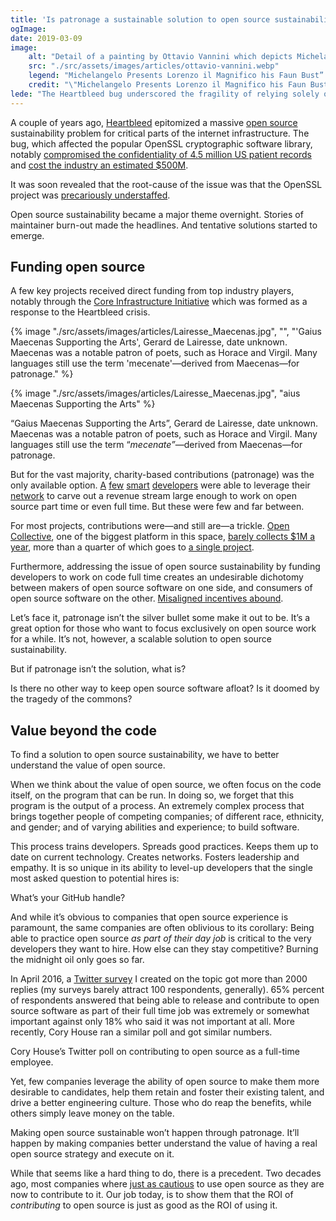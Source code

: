 ```yaml
---
title: 'Is patronage a sustainable solution to open source sustainability?'
ogImage:
date: 2019-03-09
image:
    alt: "Detail of a painting by Ottavio Vannini which depicts Michelangelo presening a faun bust to the renaissance patron Lorenzo il Magnifico."
    src: "./src/assets/images/articles/ottavio-vannini.webp"
    legend: "Michelangelo Presents Lorenzo il Magnifico his Faun Bust” (detail) by Ottavio Vannini, 1635. Lorenzo de' Medici was a powerful magnate, politician, and patron of the Italian Renaissance, especially known for supporting the work of Botticelli and Michelangelo."
    credit: "\"Michelangelo Presents Lorenzo il Magnifico his Faun Bust\" (detail) by Ottavio Vannini, 1635"
lede: "The Heartbleed bug underscored the fragility of relying solely on patronage for open source sustainability. The real breakthrough will come from businesses understanding how _they_ can benefit from contributing to open source and aligning their efforts accordingly."
---
```


A couple of years ago, [Heartbleed](http://heartbleed.com/) epitomized a massive [open source](https://hackernoon.com/tagged/open-source) sustainability problem for critical parts of the internet infrastructure. The bug, which affected the popular OpenSSL cryptographic software library, notably [compromised the confidentiality of 4.5 million US patient records](http://time.com/3148773/report-devastating-heartbleed-flaw-was-used-in-hospital-hack/) and [cost the industry an estimated $500M](http://www.eweek.com/security/heartbleed-ssl-flaw-s-true-cost-will-take-time-to-tally).

It was soon revealed that the root-cause of the issue was that the OpenSSL project was [precariously understaffed](http://blog.ssh.com/free-can-make-you-bleed).

Open source sustainability became a major theme overnight. Stories of maintainer burn-out made the headlines. And tentative solutions started to emerge.

## Funding open source

A few key projects received direct funding from top industry players, notably through the [Core Infrastructure Initiative](https://www.coreinfrastructure.org/) which was formed as a response to the Heartbleed crisis.

{% image "./src/assets/images/articles/Lairesse_Maecenas.jpg", "", "'Gaius Maecenas Supporting the Arts', Gerard de Lairesse, date unknown. Maecenas was a notable patron of poets, such as Horace and Virgil. Many languages still use the term 'mecenate'—derived from Maecenas—for patronage." %}

{% image "./src/assets/images/articles/Lairesse_Maecenas.jpg", "aius Maecenas Supporting the Arts" %}

“Gaius Maecenas Supporting the Arts”, Gerard de Lairesse, date unknown. Maecenas was a notable patron of poets, such as Horace and Virgil. Many languages still use the term “_mecenate”_—derived from Maecenas—for patronage.

But for the vast majority, charity-based contributions (patronage) was the only available option. [A](https://www.henryzoo.com/blog/2018/03/02/in-pursuit-of-open-source-part-1.html) [few](https://hueniverse.com/giving-thanks-on-making-my-open-source-work-sustainable-aa4fa48ae4d2) [smart](https://marijnhaverbeke.nl/fund/) [developers](https://medium.freecodecamp.org/between-the-wires-an-interview-with-vue-js-creator-evan-you-e383cbf57cc4) were able to leverage their [network](https://hackernoon.com/tagged/network) to carve out a revenue stream large enough to work on open source part time or even full time. But these were few and far between.

For most projects, contributions were—and still are—a trickle. [Open Collective](https://opencollective.com/), one of the biggest platform in this space, [barely collects $1M a year](https://medium.com/open-collective/december-2017-investors-update-474ea0e35f4d), more than a quarter of which goes to [a single project](https://opencollective.com/webpack).

Furthermore, addressing the issue of open source sustainability by funding developers to work on code full time creates an undesirable dichotomy between makers of open source software on one side, and consumers of open source software on the other. [Misaligned incentives abound](http://david.heinemeierhansson.com/2013/the-perils-of-mixing-open-source-and-money.html).

Let’s face it, patronage isn’t the silver bullet some make it out to be. It’s a great option for those who want to focus exclusively on open source work for a while. It’s not, however, a scalable solution to open source sustainability.

But if patronage isn’t the solution, what is?

Is there no other way to keep open source software afloat? Is it doomed by the tragedy of the commons?

## Value beyond the code

To find a solution to open source sustainability, we have to better understand the value of open source.

When we think about the value of open source, we often focus on the code itself, on the program that can be run. In doing so, we forget that this program is the output of a process. An extremely complex process that brings together people of competing companies; of different race, ethnicity, and gender; and of varying abilities and experience; to build software.

This process trains developers. Spreads good practices. Keeps them up to date on current technology. Creates networks. Fosters leadership and empathy. It is so unique in its ability to level-up developers that the single most asked question to potential hires is:

<custom-pullquote>What’s your GitHub handle?</custom-pullquote>

And while it’s obvious to companies that open source experience is paramount, the same companies are often oblivious to its corollary: Being able to practice open source _as part of their day job_ is critical to the very developers they want to hire. How else can they stay competitive? Burning the midnight oil only goes so far.

In April 2016, a [Twitter survey](https://twitter.com/tobie/status/725094755068186624) I created on the topic got more than 2000 replies (my surveys barely attract 100 respondents, generally). 65% percent of respondents answered that being able to release and contribute to open source software as part of their full time job was extremely or somewhat important against only 18% who said it was not important at all. More recently, Cory House ran a similar poll and got similar numbers.

Cory House’s Twitter poll on contributing to open source as a full-time employee.

Yet, few companies leverage the ability of open source to make them more desirable to candidates, help them retain and foster their existing talent, and drive a better engineering culture. Those who do reap the benefits, while others simply leave money on the table.

Making open source sustainable won’t happen through patronage. It’ll happen by making companies better understand the value of having a real open source strategy and execute on it.

While that seems like a hard thing to do, there is a precedent. Two decades ago, most companies where [just as cautious](https://web.archive.org/web/20011108013601/http://www.suntimes.com/output/tech/cst-fin-micro01.html) to use open source as they are now to contribute to it. Our job today, is to show them that the ROI of _contributing_ to open source is just as good as the ROI of using it.
